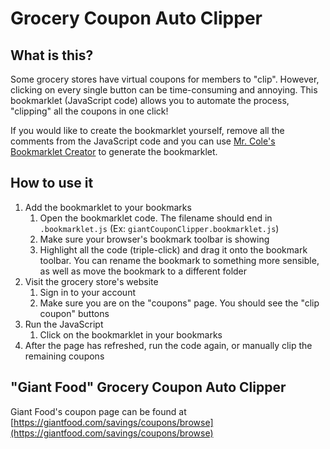 # Grocery Coupon Auto Clipper

## What is this?

Some grocery stores have virtual coupons for members to "clip". However, clicking on every single button can be time-consuming and annoying. This bookmarklet (JavaScript code) allows you to automate the process, "clipping" all the coupons in one click!

If you would like to create the bookmarklet yourself, remove all the comments from the JavaScript code and you can use [Mr. Cole's Bookmarklet Creator](https://mrcoles.com/bookmarklet/) to generate the bookmarklet. 


## How to use it

1. Add the bookmarklet to your bookmarks
    1. Open the bookmarklet code. The filename should end in `.bookmarklet.js` (Ex: `giantCouponClipper.bookmarklet.js`)
    2. Make sure your browser's bookmark toolbar is showing
    3. Highlight all the code (triple-click) and drag it onto the bookmark toolbar. You can rename the bookmark to something more sensible, as well as move the bookmark to a different folder
2. Visit the grocery store's website
    1. Sign in to your account
    2. Make sure you are on the "coupons" page. You should see the "clip coupon" buttons
3. Run the JavaScript
    1. Click on the bookmarklet in your bookmarks
4. After the page has refreshed, run the code again, or manually clip the remaining coupons

## "Giant Food" Grocery Coupon Auto Clipper

Giant Food's coupon page can be found at [https://giantfood.com/savings/coupons/browse](https://giantfood.com/savings/coupons/browse)